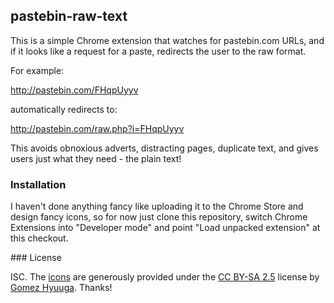 ## pastebin-raw-text

This is a simple Chrome extension that watches for pastebin.com URLs, and
if it looks like a request for a paste, redirects the user to the raw
format.

For example:

<http://pastebin.com/FHqpUyyv>

automatically redirects to:

<http://pastebin.com/raw.php?i=FHqpUyyv>

This avoids obnoxious adverts, distracting pages, duplicate text, and gives
users just what they need - the plain text!

### Installation

I haven't done anything fancy like uploading it to the Chrome Store and
design fancy icons, so for now just clone this repository, switch Chrome
Extensions into "Developer mode" and point "Load unpacked extension" at
this checkout.

### License

ISC.  The
[icons](http://www.softicons.com/system-icons/hycons-icon-theme-by-gomez-hyuuga/mimetypes-text-plain-icon)
are generously provided under the [CC BY-SA
2.5](http://creativecommons.org/licenses/by-sa/2.5/) license by [Gomez
Hyuuga](http://www.softicons.com/designers/gomez-hyuuga).  Thanks!
